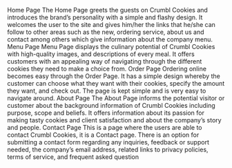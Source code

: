 Home Page
The Home Page greets the guests on Crumbl Cookies and introduces the brand’s 
personality with a simple and flashy design. It welcomes the user to the site and gives 
him/her the links that he/she can follow to other areas such as the new, ordering 
service, about us and contact among others which give information about the company 
menu.
Menu Page
Menu Page displays the culinary potential of Crumbl Cookies with high-quality images, 
and descriptions of every meal. It offers customers with an appealing way of navigating 
through the different cookies they need to make a choice from.
Order Page
Ordering online becomes easy through the Order Page. It has a simple design whereby 
the customer can choose what they want with their cookies, specify the amount they 
want, and check out. The page is kept simple and is very easy to navigate around.
About Page
The About Page informs the potential visitor or customer about the background 
information of Crumbl Cookies including purpose, scope and beliefs. It offers 
information about its passion for making tasty cookies and client satisfaction and about 
the company’s story and people.
Contact Page
This is a page where the users are able to contact Crumbl Cookies, it is a Contact page. 
There is an option for submitting a contact form regarding any inquiries, feedback or 
support needed, the company’s email address, related links to privacy policies, terms of 
service, and frequent asked question
